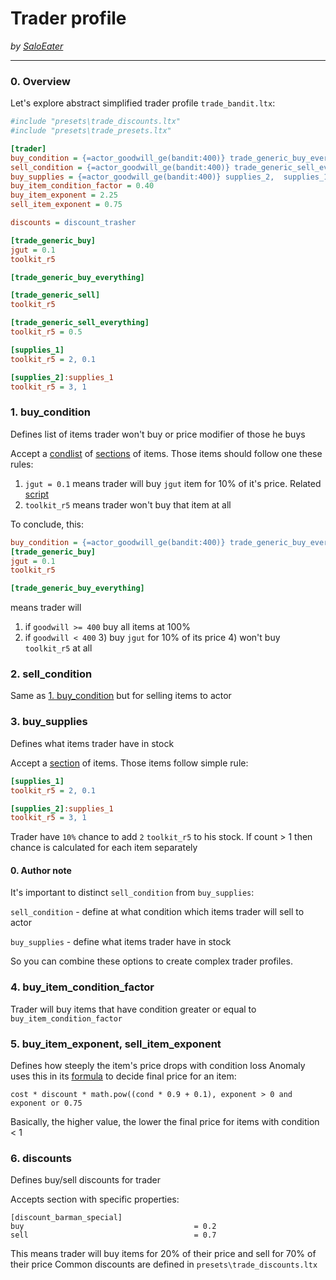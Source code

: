 # Trader profile

_by [SaloEater](https://github.com/SaloEater)_
___

### 0. Overview
Let's explore abstract simplified trader profile `trade_bandit.ltx`:
```ini
#include "presets\trade_discounts.ltx"
#include "presets\trade_presets.ltx"

[trader]
buy_condition = {=actor_goodwill_ge(bandit:400)} trade_generic_buy_everything, trade_generic_buy
sell_condition = {=actor_goodwill_ge(bandit:400)} trade_generic_sell_everything, trade_generic_sell
buy_supplies = {=actor_goodwill_ge(bandit:400)} supplies_2,  supplies_1
buy_item_condition_factor = 0.40
buy_item_exponent = 2.25
sell_item_exponent = 0.75

discounts = discount_trasher

[trade_generic_buy]
jgut = 0.1
toolkit_r5

[trade_generic_buy_everything]

[trade_generic_sell]
toolkit_r5

[trade_generic_sell_everything]
toolkit_r5 = 0.5

[supplies_1]
toolkit_r5 = 2, 0.1

[supplies_2]:supplies_1
toolkit_r5 = 3, 1
```

### 1. buy_condition
Defines list of items trader won't buy or price modifier of those he buys

Accept a [condlist](../../../configs/condlists.md) of [sections](../../../configs/structure-of-files.md) of items. Those items should follow one these rules:
1. `jgut = 0.1` means trader will buy `jgut` item for 10% of it's price. Related [script](https://github.com/Tosox/STALKER-Anomaly-gamedata/blob/v1.5.2/gamedata/scripts/utils_item.script#L983)
2. `toolkit_r5` means trader won't buy that item at all

To conclude, this:
```ini
buy_condition = {=actor_goodwill_ge(bandit:400)} trade_generic_buy_everything, trade_generic_buy
[trade_generic_buy]
jgut = 0.1
toolkit_r5

[trade_generic_buy_everything]
```
means trader will 
1) if `goodwill >= 400` buy all items at 100%
2) if `goodwill < 400` 
   3) buy `jgut` for 10% of its price
   4) won't buy `toolkit_r5` at all

### 2. sell_condition
Same as [1. buy_condition](#1-buy_condition) but for selling items to actor

### 3. buy_supplies
Defines what items trader have in stock

Accept a [section](../../../configs/structure-of-files.md) of items. 
Those items follow simple rule:
```ini
[supplies_1]
toolkit_r5 = 2, 0.1

[supplies_2]:supplies_1
toolkit_r5 = 3, 1
```
Trader have `10%` chance to add `2` `toolkit_r5` to his stock.
If count > 1 then chance is calculated for each item separately

#### 0. Author note
It's important to distinct `sell_condition` from `buy_supplies`:

`sell_condition` - define at what condition which items trader will sell to actor

`buy_supplies` - define what items trader have in stock

So you can combine these options to create complex trader profiles. 

### 4. buy_item_condition_factor
Trader will buy items that have condition greater or equal to `buy_item_condition_factor` 

### 5. buy_item_exponent, sell_item_exponent
Defines how steeply the item's price drops with condition loss
Anomaly uses this in its [formula](https://github.com/Tosox/STALKER-Anomaly-gamedata/blob/v1.5.2/gamedata/scripts/utils_item.script#L1011) to decide final price for an item:

`cost * discount * math.pow((cond * 0.9 + 0.1), exponent > 0 and exponent or 0.75`

Basically, the higher value, the lower the final price for items with condition < 1

### 6. discounts
Defines buy/sell discounts for trader

Accepts section with specific properties:
```
[discount_barman_special]
buy                                      = 0.2
sell                                     = 0.7
```
This means trader will buy items for 20% of their price and sell for 70% of their price
Common discounts are defined in `presets\trade_discounts.ltx`